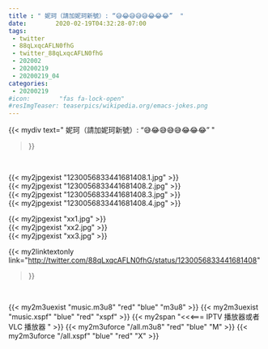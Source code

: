 ```yaml
---
title : " 妮珂（請加妮珂新號）: “😅😂😅😅😅😂😂😂”  "
date:        2020-02-19T04:32:28-07:00
tags:
 - twitter
 - 88qLxqcAFLN0fhG
 - twitter_88qLxqcAFLN0fhG
 - 202002
 - 20200219
 - 20200219_04
categories:
 - 20200219
#icon:        "fas fa-lock-open"
#resImgTeaser: teaserpics/wikipedia.org/emacs-jokes.png
---
```


{{< mydiv text=" 妮珂（請加妮珂新號）: “😅😂😅😅😅😂😂😂”  "
>}}
<br>


 {{< my2jpgexist "1230056833441681408.1.jpg" >}}<br>  {{< my2jpgexist "1230056833441681408.2.jpg" >}}<br>  {{< my2jpgexist "1230056833441681408.3.jpg" >}}<br>  {{< my2jpgexist "1230056833441681408.4.jpg" >}}<br> 

{{< my2jpgexist "xx1.jpg" >}}<br>
{{< my2jpgexist "xx2.jpg" >}}<br>
{{< my2jpgexist "xx3.jpg" >}}<br>


{{< my2linktextonly link="http://twitter.com/88qLxqcAFLN0fhG/status/1230056833441681408"
>}}


<br>

{{< my2m3uexist "music.m3u8" "red"  "blue" "m3u8" >}} {{< my2m3uexist "music.xspf" "blue" "red"  "xspf" >}} {{< my2span "<<<=== IPTV 播放器或者 VLC 播放器 " >}} {{< my2m3uforce "/all.m3u8" "red"  "blue" "M" >}} {{< my2m3uforce "/all.xspf" "blue" "red"  "X" >}} 
